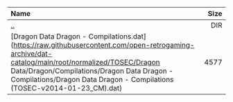 |Name|Size|
|:---|---:|
|[..](../index.html)|DIR|
|[Dragon Data Dragon - Compilations.dat](https://raw.githubusercontent.com/open-retrogaming-archive/dat-catalog/main/root/normalized/TOSEC/Dragon Data/Dragon/Compilations/Dragon Data Dragon - Compilations/Dragon Data Dragon - Compilations (TOSEC-v2014-01-23_CM).dat)|4577|
